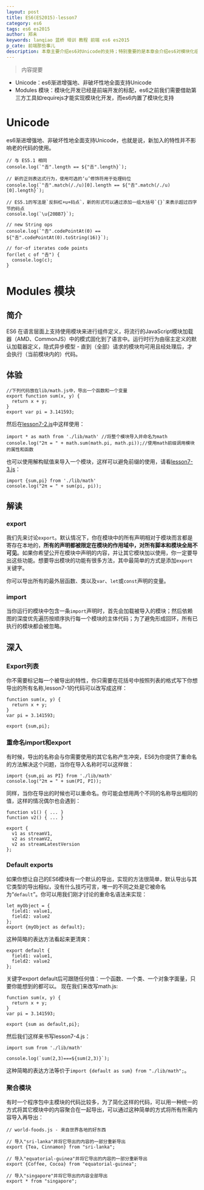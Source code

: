 ```yaml
---
layout: post
title: ES6(ES2015)-lesson7
category: es6
tags: es6 es2015
author: 郑未
keywords: lanqiao 蓝桥 培训 教程 前端 es6 es2015
p_cate: 前端那些事儿
description: 本章主要介绍es6对Unicode的支持；特别重要的是本章会介绍es6对模块化组件的支持
---
```

>内容提要

- Unicode：es6渐进增强地、非破坏性地全面支持Unicode
- Modules 模块：模块化开发已经是前端开发的标配，es6之前我们需要借助第三方工具如requirejs才能实现模块化开发，而es6内置了模块化支持

# Unicode

es6渐进增强地、非破坏性地全面支持Unicode，也就是说，新加入的特性并不影响老的代码的使用。

    // 与 ES5.1 相同
    console.log(`"𠮷".length == ${"𠮷".length}`);

    // 新的正则表达式行为，使用可选的‘u’修饰符用于处理码位
    console.log(`"𠮷".match(/./u)[0].length == ${"𠮷".match(/./u)[0].length}`);

    // ES5.1的写法是`反斜杠+u+码点`，新的形式可以通过添加一组大括号`{}`来表示超过四字节的码点
    console.log(`\u{20BB7}`);

    // new String ops
    console.log(`"𠮷".codePointAt(0) == ${"𠮷".codePointAt(0).toString(16)}`);

    // for-of iterates code points
    for(let c of "𠮷") {
      console.log(c);
    }

# Modules 模块

## 简介

ES6 在语言层面上支持使用模块来进行组件定义，将流行的JavaScript模块加载器（AMD、CommonJS）中的模式固化到了语言中。运行时行为由宿主定义的默认加载器定义，隐式异步模型 - 直到（全部）请求的模块均可用且经处理后，才会执行（当前模块内的）代码。

## 体验

    //下列代码放在lib/math.js中，导出一个函数和一个变量
    export function sum(x, y) {
      return x + y;
    }
    export var pi = 3.141593;

然后在[lesson7-2.js](https://coding.net/u/lanqiao/p/frontAdvance/git/blob/master/es6/lesson7-2.js)中这样使用：

    import * as math from './lib/math' //将整个模块导入并命名为math
    console.log("2π = " + math.sum(math.pi, math.pi));//使用math前缀调用模块的属性和函数

也可以使用解构赋值来导入一个模块，这样可以避免前缀的使用，请看[lesson7-3.js](https://coding.net/u/lanqiao/p/frontAdvance/git/blob/master/es6/lesson7-3.js)：

    import {sum,pi} from './lib/math'
    console.log("2π = " + sum(pi, pi));

## 解读

### export

我们先来讨论`export`。默认情况下，你在模块中的所有声明相对于模块而言都是寄存在本地的，**所有的声明都被限定在模块的作用域中，对所有脚本和模块全局不可见**。如果你希望公开在模块中声明的内容，并让其它模块加以使用，你一定要导出这些功能。想要导出模块的功能有很多方法，其中最简单的方式是添加`export`关键字。

你可以导出所有的最外层函数、类以及`var`、`let`或`const`声明的变量。

### import

当你运行的模块中包含一条`import`声明时，首先会加载被导入的模块；然后依赖图的深度优先遍历按顺序执行每一个模块的主体代码；为了避免形成回环，所有已执行的模块都会被忽略。

## 深入

### Export列表

你不需要标记每一个被导出的特性，你只需要在花括号中按照列表的格式写下你想导出的所有名称,lesson7-1的代码可以改写成这样：

    function sum(x, y) {
      return x + y;
    }
    var pi = 3.141593;

    export {sum,pi};

### 重命名import和export

有时候，导出的名称会与你需要使用的其它名称产生冲突，ES6为你提供了重命名的方法解决这个问题，当你在导入名称时可以这样做：

    import {sum,pi as PI} from './lib/math'
    console.log("2π = " + sum(PI, PI));

同样，当你在导出的时候也可以重命名。你可能会想用两个不同的名称导出相同的值，这样的情况偶尔也会遇到：

    function v1() { ... }
    function v2() { ... }

    export {
      v1 as streamV1,
      v2 as streamV2,
      v2 as streamLatestVersion
    };

### Default exports

如果你想让自己的ES6模块有一个默认的导出，实现的方法很简单，默认导出与其它类型的导出相似，没有什么技巧可言，唯一的不同之处是它被命名为“`default`”。你可以用我们刚才讨论的重命名语法来实现：

    let myObject = {
      field1: value1,
      field2: value2
    };
    export {myObject as default};

这种简略的表达方法看起来更清爽：

    export default {
      field1: value1,
      field2: value2
    };

关键字export default后可跟随任何值：一个函数、一个类、一个对象字面量，只要你能想到的都可以。
现在我们来改写math.js:

    function sum(x, y) {
      return x + y;
    }
    var pi = 3.141593;

    export {sum as default,pi};

然后我们这样来书写lesson7-4.js：

    import sum from './lib/math'

    console.log(`sum(2,3)===${sum(2,3)}`);

这种简略的表达方法等价于`import {default as sum} from "./lib/math";`。

### 聚合模块

有时一个程序包中主模块的代码比较多，为了简化这样的代码，可以用一种统一的方式将其它模块中的内容聚合在一起导出，可以通过这种简单的方式将所有所需内容导入再导出：

    // world-foods.js - 来自世界各地的好东西

    // 导入"sri-lanka"并将它导出的内容的一部分重新导出
    export {Tea, Cinnamon} from "sri-lanka";

    // 导入"equatorial-guinea"并将它导出的内容的一部分重新导出
    export {Coffee, Cocoa} from "equatorial-guinea";

    // 导入"singapore"并将它导出的内容全部导出
    export * from "singapore";

